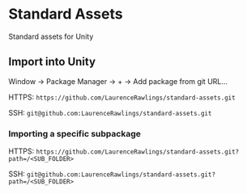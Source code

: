 # Standard Assets

Standard assets for Unity

## Import into Unity

Window -> Package Manager -> + -> Add package from git URL...

HTTPS: `https://github.com/LaurenceRawlings/standard-assets.git`

SSH: `git@github.com:LaurenceRawlings/standard-assets.git`

### Importing a specific subpackage

HTTPS: `https://github.com/LaurenceRawlings/standard-assets.git?path=/<SUB_FOLDER>`

SSH: `git@github.com:LaurenceRawlings/standard-assets.git?path=/<SUB_FOLDER>`

